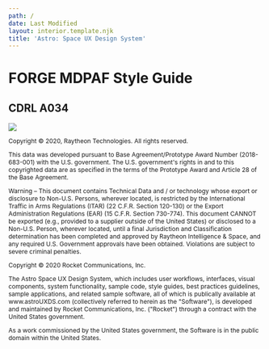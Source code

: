 ```yaml
---
path: /
date: Last Modified
layout: interior.template.njk
title: 'Astro: Space UX Design System'
---
```


# FORGE MDPAF Style Guide

## CDRL A034

<style>
	.copyright {
		font-size: 0.75rem;
	}
</style>

<img src="/img/_site/forge-logo.png">

<section class="copyright">
<p>Copyright &copy; 2020, Raytheon Technologies. All rights reserved.</p>
<p>This data was developed pursuant to Base Agreement/Prototype Award Number (2018-683-001) with the U.S. government. The U.S. government's rights in and to this copyrighted data are as specified in the terms of the Prototype Award and Article 28 of the Base Agreement.</p>
<p>Warning – This document contains Technical Data and / or technology whose export or disclosure to Non-U.S. Persons, wherever located, is restricted by the International Traffic in Arms Regulations (ITAR) (22 C.F.R. Section 120-130) or the Export Administration Regulations (EAR) (15 C.F.R. Section 730-774). This document CANNOT be exported (e.g., provided to a supplier outside of the United States) or disclosed to a Non-U.S. Person, wherever located, until a final Jurisdiction and Classification determination has been completed and approved by Raytheon Intelligence & Space, and any required U.S. Government approvals have been obtained. Violations are subject to severe criminal penalties.</p>
</section>
<section class="copyright">
	<p>Copyright &copy; 2020 Rocket Communications, Inc.</p>
	<p>The Astro Space UX Design System, which includes user workflows, interfaces, visual components, system functionality, sample code, style guides, best practices guidelines, sample applications, and related sample software, all of which is publically available at www.astroUXDS.com (collectively referred to herein as the "Software"), is developed and maintained by Rocket Communications, Inc. ("Rocket") through a contract with the United States government.</p>
	<p>As a work commissioned by the United States government, the Software is in the public domain within the United States.</p>
</section>

